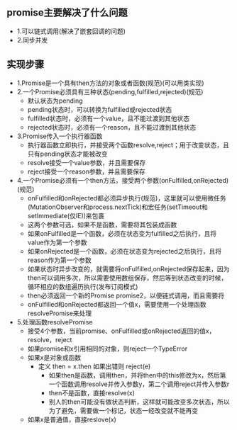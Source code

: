 ## promise主要解决了什么问题
- 1.可以链式调用(解决了嵌套回调的问题)
- 2.同步并发

## 实现步骤
- 1.Promise是一个具有then方法的对象或者函数(规范)(可以用类实现)
- 2.一个Promise必须具有三种状态(pending,fulfilled,rejected)(规范)
  - 默认状态为pending
  - pending状态时，可以转换为fulfilled或rejected状态
  - fulfilled状态时，必须有一个value，且不能过渡到其他状态
  - rejected状态时，必须有一个reason，且不能过渡到其他状态
- 3.Promise传入一个执行器函数
  - 执行器函数立即执行，并接受两个函数resolve,reject；用于改变状态，且只有pending状态才能被改变
  - resolve接受一个value参数，并且需要保存
  - reject接受一个reason参数，并且需要保存
- 4.一个Promise必须有一个then方法，接受两个参数(onFulfilled,onRejected)(规范)
  - onFulfilled和onRejected都必须异步执行(规范)，这里就可以使用微任务(MutationObserver和process.nextTick)和宏任务(setTimeout和setImmediate(仅IE))来包裹
  - 这两个参数可选，如果不是函数，需要将其包装成函数
  - 如果onFulfilled是一个函数，必须在状态变为fulfilled之后执行，且将value作为第一个参数
  - 如果onRejected是一个函数，必须在状态变为rejected之后执行，且将reason作为第一个参数
  - 如果状态时异步改变的，就需要将onFulfilled,onRejected保存起来，因为then可以调用多次，所以需要使用数组保存，然后等到状态改变的时候，循环相应的数组遍历执行(发布订阅模式)
  - then必须返回一个新的Promise promise2，以便链式调用，而且需要将
  - onFulfilled和onRejected都返回一个值x，需要使用一个处理函数resolvePromise来处理
- 5.处理函数resolvePromise
  - 接受4个参数，当前promise、onFulfilled或onRejected返回的值x，resolve，reject
  - 如果promise和x引用相同的对象，则reject一个TypeError
  - 如果x是对象或函数
    - 定义 then = x.then 如果出错则 reject(e)
      - 如果then是函数，调用then，并将then中的this修改为x，然后第一个函数调用resolve并传入参数y，第二个调用reject并传入参数r
      - then不是函数，直接resolve(x)
      - 别人的then可能没有做状态判断，这样就可能改变多次状态，所以为了避免，需要做一个标记，状态一经改变就不能再变
  - 如果x是普通值，直接reslove(x)
